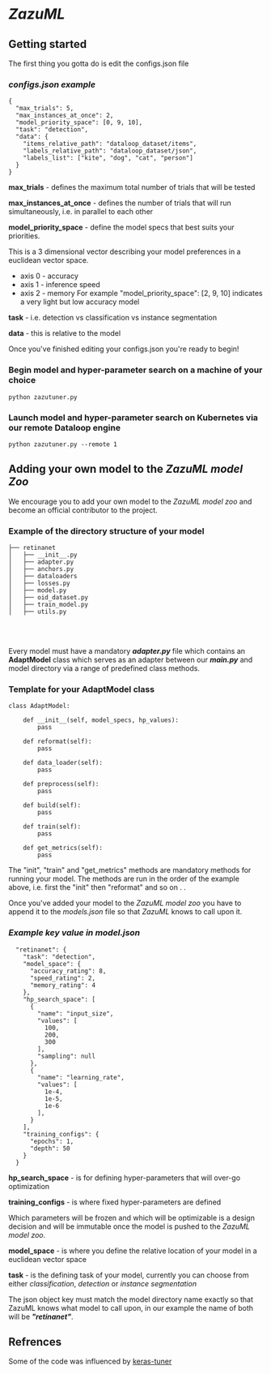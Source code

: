 # ***ZazuML***

## Getting started

The first thing you gotta do is edit the configs.json file

### *configs.json example*
```
{
  "max_trials": 5,
  "max_instances_at_once": 2,
  "model_priority_space": [0, 9, 10],
  "task": "detection",
  "data": {
    "items_relative_path": "dataloop_dataset/items",
    "labels_relative_path": "dataloop_dataset/json",
    "labels_list": ["kite", "dog", "cat", "person"]
  }
}
```
**max_trials** - defines the maximum total number of trials that will be tested

**max_instances_at_once** - defines the number of trials that will run simultaneously, 
i.e. in parallel to each other

**model_priority_space** -  define the model specs that best suits your priorities.

This is a 3 dimensional vector describing your model preferences in a euclidean vector space.
* axis 0 - accuracy
* axis 1 - inference speed
* axis 2 - memory
For example "model_priority_space": [2, 9, 10] indicates a very light but low accuracy model

**task** - i.e. detection vs classification vs instance segmentation

**data** - this is relative to the model

Once you've finished editing your configs.json you're ready to begin!

### Begin model and hyper-parameter search on a machine of your choice
```
python zazutuner.py
```
### Launch model and hyper-parameter search on Kubernetes via our remote Dataloop engine
```
python zazutuner.py --remote 1
```

## Adding your own model to the ***ZazuML*** *model Zoo*
We encourage you to add your own model to the *ZazuML model zoo* and become an 
official contributor to the project. 

### Example of the directory structure of your model
```
├── retinanet
│   ├── __init__.py
│   ├── adapter.py
│   ├── anchors.py
│   ├── dataloaders
│   ├── losses.py
│   ├── model.py
│   ├── oid_dataset.py
│   ├── train_model.py
│   ├── utils.py
```
<br/><br/>    

Every model must have a mandatory ***adapter.py*** file which contains an **AdaptModel** 
class which serves as an adapter between our ***main.py*** and model directory via a range of 
predefined class methods.

### Template for your AdaptModel class
```
class AdaptModel:

    def __init__(self, model_specs, hp_values):
        pass

    def reformat(self):
        pass

    def data_loader(self):
        pass

    def preprocess(self):
        pass

    def build(self):
        pass
        
    def train(self):
        pass
        
    def get_metrics(self):
        pass
```
The "init", "train" and "get_metrics" methods are mandatory methods for running your model. 
The methods are run in the order of the example above, i.e. first the "init" then "reformat" and so on . . 

Once you've added your model to the *ZazuML model zoo* you have to append it to the 
*models.json* file so that *ZazuML* knows to call upon it. 

### *Example key value in model.json*

```
  "retinanet": {
    "task": "detection",
    "model_space": {
      "accuracy_rating": 8,
      "speed_rating": 2,
      "memory_rating": 4
    },
    "hp_search_space": [
      {
        "name": "input_size",
        "values": [
          100,
          200,
          300
        ],
        "sampling": null
      },
      {
        "name": "learning_rate",
        "values": [
          1e-4,
          1e-5,
          1e-6
        ],
      }
    ],
    "training_configs": {
      "epochs": 1,
      "depth": 50
    }
  }
```

**hp_search_space** - is for defining hyper-parameters that will over-go optimization 

**training_configs** - is where fixed hyper-parameters are defined

Which parameters will be frozen and which will be optimizable is a design decision 
and will be immutable once the model is pushed to the *ZazuML model zoo*.

**model_space** - is where you define the relative location of your model in a euclidean vector space

**task** - is the defining task of your model, currently you can choose from either 
*classification*, *detection* or *instance segmentation*

The json object key must match the model directory name exactly so that
ZazuML knows what model to call upon, in our example the name of 
both will be ***"retinanet"***.


## Refrences
Some of the code was influenced by [keras-tuner](https://github.com/keras-team/keras-tuner)